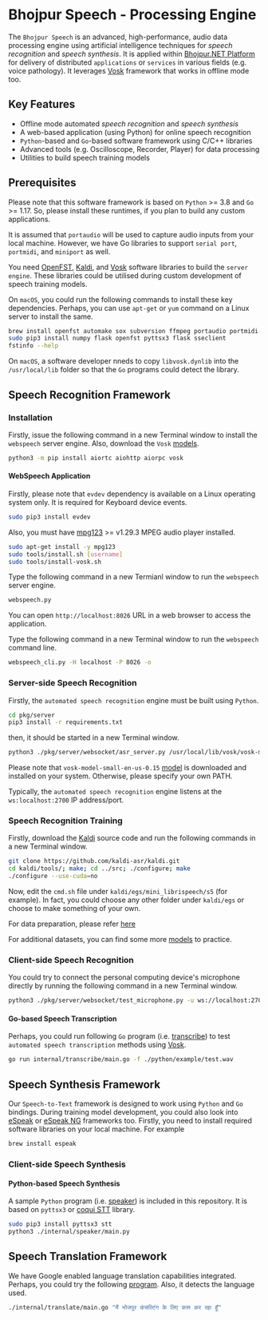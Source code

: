 # Bhojpur Speech - Processing Engine

The `Bhojpur Speech` is an advanced, high-performance, audio data processing engine using
artificial intelligence techniques for *speech recognition* and *speech synthesis*. It is
applied within [Bhojpur.NET Platform](https://github.com/bhojpur/platform/) for delivery
of distributed `applications` or `services` in various fields (e.g. voice pathology). It
leverages [Vosk](http://alphacephei.com/vosk/) framework that works in offline mode too.

## Key Features

- Offline mode automated *speech recognition* and *speech synthesis*
- A web-based application (using Python) for online speech recognition
- `Python`-based and `Go`-based software framework using C/C++ libraries
- Advanced tools (e.g. Oscilloscope, Recorder, Player) for data processing
- Utilities to build speech training models

## Prerequisites

Please note that this software framework is based on `Python` >= 3.8 and `Go` >= 1.17. So,
please install these runtimes, if you plan to build any custom applications.

It is assumed that `portaudio` will be used to capture audio inputs from your local machine.
However, we have Go libraries to support `serial port`, `portmidi`, and `miniport` as well.

You need [OpenFST](https://www.openfst.org), [Kaldi](https://github.com/kaldi-asr/kaldi),
and [Vosk](http://alphacephei.com/vosk/) software libraries to build the `server engine`.
These libraries could be utilised during custom development of speech training models.

On `macOS`, you could run the following commands to install these key dependencies. Perhaps,
you can use `apt-get` or `yum` command on a Linux server to install the same.

```bash
brew install openfst automake sox subversion ffmpeg portaudio portmidi mpg123
sudo pip3 install numpy flask openfst pyttsx3 flask sseclient
fstinfo --help
```

On `macOS`, a software developer nneds to copy `libvosk.dynlib` into the `/usr/local/lib`
folder so that the `Go` programs could detect the library.

## Speech Recognition Framework

### Installation

Firstly, issue the following command in a new Terminal window to install the `webspeech`
server engine. Also, download the `Vosk` [models](https://alphacephei.com/vosk/models).

```bash
python3 -m pip install aiortc aiohttp aiorpc vosk
```

#### WebSpeech Application

Firstly, please note that `evdev` dependency is available on a Linux operating system only.
It is required for Keyboard device events.

```bash
sudo pip3 install evdev
```

Also, you must have [mpg123](https://www.mpg123.de) >= v1.29.3 MPEG audio player installed.

```bash
sudo apt-get install -y mpg123
sudo tools/install.sh [username]
sudo tools/install-vosk.sh
```

Type the following command in a new Termianl window to run the `webspeech` server engine.

```bash
webspeech.py
```

You can open `http://localhost:8026` URL in a web browser to access the application.

Type the following command in a new Terminal window to run the `webspeech` command line.

```bash
webspeech_cli.py -H localhost -P 8026 -o
```

### Server-side Speech Recognition

Firstly, the `automated speech recognition` engine must be built using `Python`.

```bash
cd pkg/server
pip3 install -r requirements.txt
```

then, it should be started in a new Terminal window.

```bash
python3 ./pkg/server/websocket/asr_server.py /usr/local/lib/vosk/vosk-model-small-en-us-0.15
```

Please note that `vosk-model-small-en-us-0.15` [model](https://alphacephei.com/vosk/models)
is downloaded and installed on your system. Otherwise, please specify your own PATH.

Typically, the `automated speech recognition` engine listens at the `ws:localhost:2700` IP
address/port.

### Speech Recognition Training

Firstly, download the [Kaldi](https://kaldi-asr.org/doc/tutorial.html) source code and run
the following commands in a new Terminal window.

```bash
git clone https://github.com/kaldi-asr/kaldi.git
cd kaldi/tools/; make; cd ../src; ./configure; make
./configure --use-cuda=no
```

Now, edit the `cmd.sh` file under `kaldi/egs/mini_librispeech/s5` (for example). In fact, you could
choose any other folder under `kaldi/egs` or choose to make something of your own.

For data preparation, please refer [here](https://kaldi-asr.org/doc/data_prep.html)

For additional datasets, you can
find some more [models](https://sourceforge.net/projects/cmusphinx/files/Acoustic%20and%20Language%20Models/) to practice.

### Client-side Speech Recognition

You could try to connect the personal computing device's microphone directly by running
the following command in a new Terminal window.

```bash
python3 ./pkg/server/websocket/test_microphone.py -u ws://localhost:2700
```

#### Go-based Speech Transcription

Perhaps, you could run following `Go` program (i.e. [transcribe](internal/transcribe/main.go))
to test `automated speech transcription` methods using [Vosk](http://alphacephei.com/vosk/).

```bash
go run internal/transcribe/main.go -f ./python/example/test.wav
```

## Speech Synthesis Framework

Our `Speech-to-Text` framework is designed to work using `Python` and `Go` bindings. During
training model development, you could also look into [eSpeak](http://espeak.sourceforge.net/)
or [eSpeak NG](https://github.com/espeak-ng/espeak-ng/) frameworks too. Firstly, you need to
install required software libraries on your local machine. For example

```bash
brew install espeak
```

### Client-side Speech Synthesis

#### Python-based Speech Synthesis

A sample `Python` program (i.e. [speaker](internal/speaker/main.py)) is included in this
repository. It is based on `pyttsx3` or [coqui STT](https://github.com/coqui-ai/STT) library.

```bash
sudo pip3 install pyttsx3 stt
python3 ./internal/speaker/main.py
```

## Speech Translation Framework

We have Google enabled language translation capabilities integrated. Perhaps, you could try
the following [program](/internal/translate/main.go). Also, it detects the language used.

```bash
./internal/translate/main.go "मैं भोजपुर कंसल्टिंग के लिए काम कर रहा हूँ"
```

